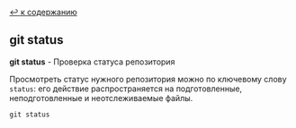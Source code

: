 [:leftwards_arrow_with_hook: к содержанию](./readme.md) 


## git status

**git status** - Проверка статуса репозитория

Просмотреть статус нужного репозитория можно по ключевому слову ```status```: его действие распространяется на подготовленные, неподготовленные и неотслеживаемые файлы.

```mash=
git status
```

